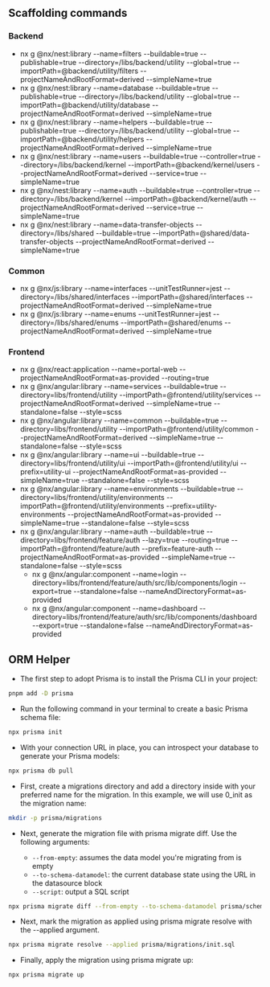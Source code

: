 ## Scaffolding commands

### Backend

- nx g @nx/nest:library --name=filters --buildable=true --publishable=true --directory=/libs/backend/utility --global=true --importPath=@backend/utility/filters --projectNameAndRootFormat=derived --simpleName=true
- nx g @nx/nest:library --name=database --buildable=true --publishable=true --directory=/libs/backend/utility --global=true --importPath=@backend/utility/database --projectNameAndRootFormat=derived --simpleName=true
- nx g @nx/nest:library --name=helpers --buildable=true --publishable=true --directory=/libs/backend/utility --global=true --importPath=@backend/utility/helpers --projectNameAndRootFormat=derived --simpleName=true
- nx g @nx/nest:library --name=users --buildable=true --controller=true --directory=/libs/backend/kernel --importPath=@backend/kernel/users --projectNameAndRootFormat=derived --service=true --simpleName=true
- nx g @nx/nest:library --name=auth --buildable=true --controller=true --directory=/libs/backend/kernel --importPath=@backend/kernel/auth --projectNameAndRootFormat=derived --service=true --simpleName=true
- nx g @nx/nest:library --name=data-transfer-objects --directory=/libs/shared --buildable=true --importPath=@shared/data-transfer-objects --projectNameAndRootFormat=derived --simpleName=true

### Common

- nx g @nx/js:library --name=interfaces --unitTestRunner=jest --directory=/libs/shared/interfaces --importPath=@shared/interfaces --projectNameAndRootFormat=derived --simpleName=true
- nx g @nx/js:library --name=enums --unitTestRunner=jest --directory=/libs/shared/enums --importPath=@shared/enums --projectNameAndRootFormat=derived --simpleName=true

### Frontend

- nx g @nx/react:application --name=portal-web --projectNameAndRootFormat=as-provided --routing=true
- nx g @nx/angular:library --name=services --buildable=true --directory=libs/frontend/utility --importPath=@frontend/utility/services --projectNameAndRootFormat=derived --simpleName=true --standalone=false --style=scss
- nx g @nx/angular:library --name=common --buildable=true --directory=libs/frontend/utility --importPath=@frontend/utility/common --projectNameAndRootFormat=derived --simpleName=true --standalone=false --style=scss
- nx g @nx/angular:library --name=ui --buildable=true --directory=libs/frontend/utility/ui --importPath=@frontend/utility/ui --prefix=utility-ui --projectNameAndRootFormat=as-provided --simpleName=true --standalone=false --style=scss
- nx g @nx/angular:library --name=environments --buildable=true --directory=libs/frontend/utility/environments --importPath=@frontend/utility/environments --prefix=utility-environments --projectNameAndRootFormat=as-provided --simpleName=true --standalone=false --style=scss
- nx g @nx/angular:library --name=auth --buildable=true --directory=libs/frontend/feature/auth --lazy=true --routing=true --importPath=@frontend/feature/auth --prefix=feature-auth --projectNameAndRootFormat=as-provided --simpleName=true --standalone=false --style=scss
  - nx g @nx/angular:component --name=login --directory=libs/frontend/feature/auth/src/lib/components/login --export=true --standalone=false --nameAndDirectoryFormat=as-provided
  - nx g @nx/angular:component --name=dashboard --directory=libs/frontend/feature/auth/src/lib/components/dashboard --export=true --standalone=false --nameAndDirectoryFormat=as-provided

## ORM Helper

- The first step to adopt Prisma is to install the Prisma CLI in your project:

```bash
pnpm add -D prisma
```

- Run the following command in your terminal to create a basic Prisma schema file:

```bash
npx prisma init
```

- With your connection URL in place, you can introspect your database to generate your Prisma models:

```bash
npx prisma db pull
```

- First, create a migrations directory and add a directory inside with your preferred name for the migration. In this example, we will use 0_init as the migration name:

```bash
mkdir -p prisma/migrations
```

- Next, generate the migration file with prisma migrate diff. Use the following arguments:

  - `--from-empty`: assumes the data model you're migrating from is empty
  - `--to-schema-datamodel`: the current database state using the URL in the datasource block
  - `--script`: output a SQL script

```bash
npx prisma migrate diff --from-empty --to-schema-datamodel prisma/schema.prisma --script > prisma/migrations/init.sql
```

- Next, mark the migration as applied using prisma migrate resolve with the --applied argument.

```bash
npx prisma migrate resolve --applied prisma/migrations/init.sql
```

- Finally, apply the migration using prisma migrate up:

```bash
npx prisma migrate up
```
